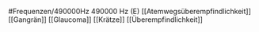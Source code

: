 #Frequenzen/490000Hz
490000 Hz (E)
[[Atemwegsüberempfindlichkeit]]
[[Gangrän]]
[[Glaucoma]]
[[Krätze]]
[[Überempfindlichkeit]]
